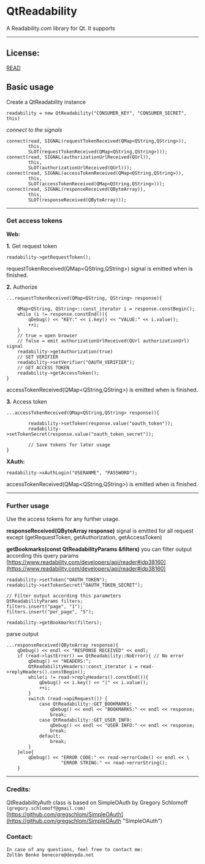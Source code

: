 # QtReadability #

A Readability.com library for Qt. It supports 

----------
## License: ##
[READ](LICENSE.md)

## Basic usage ##

Create a QtReadability instance
    
    readability = new QtReadability("CONSUMER_KEY", "CONSUMER_SECRET", this)
*connect to the signals*
    
	connect(read, SIGNAL(requestTokenReceived(QMap<QString,QString>)),
            this,
            SLOT(requestTokenReceived(QMap<QString,QString>)));
    connect(read, SIGNAL(authorizationUrlReceived(QUrl)),
            this,
            SLOT(authorizationUrlReceived(QUrl)));
    connect(read, SIGNAL(accessTokenReceived(QMap<QString,QString>)),
            this,
            SLOT(accessTokenReceived(QMap<QString,QString>)));
    connect(read, SIGNAL(responseReceived(QByteArray)),
            this,
            SLOT(responseReceived(QByteArray)));

----------

### Get access tokens ###
**Web:**

**1.** Get request token

    readability->getRequestToken();
requestTokenReceived(QMap<QString,QString>) signal is emitted when is finished.

**2.** Authorize

    ...requestTokenReceived(QMap<QString, QString> response){

		QMap<QString, QString>::const_iterator i = response.constBegin();
    	while (i != response.constEnd()){
        	qDebug() << "KEY:" << i.key() << "VALUE:" << i.value();
        	++i;
    	}
		// true = open browser
		// false = emit authorizationUrlReceived(QUrl authorizationUrl) signal
		readability->getAuthorization(true)
		// SET VERIFIER
		readability->setVerifier("OAUTH_VERIFIER");
		// GET ACCESS TOKEN
		readability->getAccessToken();
    }
accessTokenReceived(QMap<QString,QString>) is emitted when is finished.

**3.** Access token

    ...accessTokenReceived(QMap<QString,QString> response)){
    
    		readability->setToken(response.value("oauth_token"));
    		readability->setTokenSecret(response.value("oauth_token_secret"));
    		
    		// Save tokens for later usage
    }


**XAuth:**

    readability->xAuthLogin("USERANME", "PASSWORD");
accessTokenReceived(QMap<QString,QString>) is emitted when is finished.

----------

### Further usage ###
Use the access tokens for any further usage.

**responseReceived(QByteArray response)** signal is emitted for all request except (getRequestToken, getAuthorization, getAccessToken)

**getBookmarks(const QtReadabilityParams &filters)** you can filter output according this query params
[https://www.readability.com/developers/api/reader#idp38160](https://www.readability.com/developers/api/reader#idp38160)

	readability->setToken("OAUTH_TOKEN");
	readability->setTokenSecret("OAUTH_TOKEN_SECRET");
	
	// Filter output according this parameters 
    QtReadabilityParams filters;
	filters.insert("page", "1");
    filters.insert("per_page", "5");

	readability->getBookmarks(filters);
parse output

    ...responseReceived(QByteArray response){
    	qDebug() << endl << "RESPONSE RECEIVED" << endl;
    	if (read->lastError() == QtReadability::NoError){ // No error
        	qDebug() << "HEADERS:";
        	QtReadabilityHeaders::const_iterator i = read->replyHeaders().constBegin();
        	while(i != read->replyHeaders().constEnd()){
            	qDebug() << i.key() << "|" << i.value();
            	++i;
        	}
        	switch (read->apiRequest()) {
        		case QtReadability::GET_BOOKMARKS:
            		qDebug() << endl << "BOOKMARKS:" << endl << response;
            		break;
        		case QtReadability::GET_USER_INFO:
            		qDebug() << endl << "USER INFO:" << endl << response;
            		break;
        		default:
            		break;
        	}
    	}else{
        	qDebug() << "ERROR CODE:" << read->errorCode() << endl << \
                    	"ERROR STRING:" << read->errorString();
    	}

----------

### Credits: ###
QtReadabilityAuth class is based on SimpleOAuth by Gregory Schlomoff `(gregory.schlomoff@gmail.com)`
[https://github.com/gregschlom/SimpleOAuth](https://github.com/gregschlom/SimpleOAuth "SimpleOAuth")

### Contact: ###
	In case of any questions, feel free to contact me:
    Zoltán Benke benecore@devpda.net